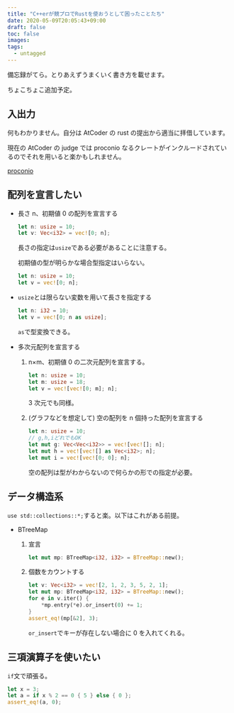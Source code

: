 ```yaml
---
title: "C++erが競プロでRustを使おうとして困ったことたち"
date: 2020-05-09T20:05:43+09:00
draft: false
toc: false
images:
tags:
  - untagged
---
```


備忘録がてら。とりあえずうまくいく書き方を載せます。

ちょこちょこ追加予定。

## 入出力

何もわかりません。自分は AtCoder の rust の提出から適当に拝借しています。

現在の AtCoder の judge では proconio なるクレートがインクルードされているのでそれを用いると楽かもしれません。

<a href="https://docs.rs/proconio/0.4.1/proconio/" target="_blank">proconio</a>

## 配列を宣言したい

- 長さ n、初期値 0 の配列を宣言する

  ```rs
  let n: usize = 10;
  let v: Vec<i32> = vec![0; n];
  ```

  長さの指定は`usize`である必要があることに注意する。

  初期値の型が明らかな場合型指定はいらない。

  ```rs
  let n: usize = 10;
  let v = vec![0; n];
  ```

- `usize`とは限らない変数を用いて長さを指定する

  ```rs
  let n: i32 = 10;
  let v = vec![0; n as usize];
  ```

  `as`で型変換できる。

- 多次元配列を宣言する

  1.  n×m、初期値 0 の二次元配列を宣言する。

      ```rs
      let n: usize = 10;
      let m: usize = 18;
      let v = vec![vec![0; m]; n];
      ```

      3 次元でも同様。

  2.  (グラフなどを想定して) 空の配列を n 個持った配列を宣言する

      ```rs
      let n: usize = 10;
      // g,h,iどれでもOK
      let mut g: Vec<Vec<i32>> = vec![vec![]; n];
      let mut h = vec![vec![] as Vec<i32>; n];
      let mut i = vec![vec![0; 0]; n];
      ```

      空の配列は型がわからないので何らかの形での指定が必要。

## データ構造系

`use std::collections::*;`すると楽。以下はこれがある前提。

- BTreeMap

  1.  宣言

      ```rs
      let mut mp: BTreeMap<i32, i32> = BTreeMap::new();
      ```

  2.  個数をカウントする

      ```rs
      let v: Vec<i32> = vec![2, 1, 2, 3, 5, 2, 1];
      let mut mp: BTreeMap<i32, i32> = BTreeMap::new();
      for e in v.iter() {
          *mp.entry(*e).or_insert(0) += 1;
      }
      assert_eq!(mp[&2], 3);
      ```

      `or_insert`でキーが存在しない場合に 0 を入れてくれる。

## 三項演算子を使いたい

`if`文で頑張る。

```rs
let x = 3;
let a = if x % 2 == 0 { 5 } else { 0 };
assert_eq!(a, 0);
```
